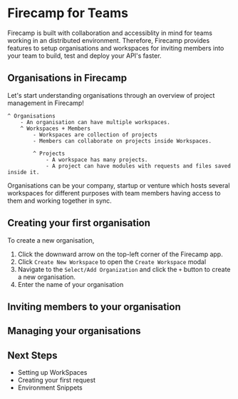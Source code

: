 # Firecamp for Teams

Firecamp is built with collaboration and accessiblity in mind for teams working in an distributed environment. Therefore, Firecamp provides features to setup organisations and workspaces for inviting members into your team to build, test and deploy your API's faster.

## Organisations in Firecamp

Let's start understanding organisations through an overview of project management in Firecamp!

```
^ Organisations
    - An organisation can have multiple workspaces.
    ^ Workspaces + Members
        - Workspaces are collection of projects
        - Members can collaborate on projects inside Workspaces.

        ^ Projects
            - A workspace has many projects.
            - A project can have modules with requests and files saved inside it.
```

Organisations can be your company, startup or venture which hosts several workspaces for different purposes with team members having access to them and working together in sync.

## Creating your first organisation

To create a new organisation,
1. Click the downward arrow on the top-left corner of the Firecamp app.
2. Click `Create New Workspace` to open the `Create Workspace` modal
3. Navigate to the `Select/Add Organization` and click the `+` button to create a new organisation.
4. Enter the name of your organisation


## Inviting members to your organisation



## Managing your organisations


## Next Steps
- Setting up WorkSpaces
- Creating your first request
- Environment Snippets

